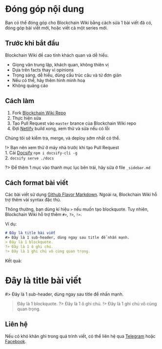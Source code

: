 # Đóng góp nội dung

Bạn có thể đóng góp cho Blockchain Wiki bằng cách sửa 1 bài viết đã có, đóng góp bài viết mới, hoặc viết cả một series mới.

## Trước khi bắt đầu

Blockchain Wiki đề cao tính khách quan và dễ hiểu.

- Giọng văn trung lập, khách quan, không thiên vị
- Dựa trên facts thay vì opinions
- Trong sáng, dễ hiểu, dùng cấu trúc câu và từ đơn giản
- Nếu có thể, hãy thêm hình minh hoạ
- Không quảng cáo

## Cách làm

1. Fork [Blockchain Wiki Repo](https://github.com/TradaTech/wiki)
2. Thực hiện sửa
3. Tạo Pull Request vào `master` brance của Blockchain Wiki repo
4. Đợi [Netlify](https://www.netlify.com) build xong, xem thử và sửa nếu có lỗi

Chúng tôi sẽ kiểm tra, merge, và deploy sớm nhất có thể.

!> Bạn nên xem thử ở máy nhà trước khi tạo Pull Request<br>1. Cài [Docsify](https://docsify.js.org/) `npm i docsify-cli -g`<br>2. `docsify serve ./docs`

?> Để thêm 1 mục vào thanh mục lục bên trái, hãy sửa ở file `_sidebar.md`

## Cách format bài viết

Các bài viết sử dụng [Github Flavor Markdown](https://github.github.com/gfm/). Ngoài ra, Blockchain Wiki hỗ trợ thêm vài syntax đặc thù.

Thông thường, bạn dùng kí hiệu `>` nếu muốn tạo blockquote. Tuy nhiên, Blockchain Wiki hỗ trợ thêm `#>`, `?>`, `!>`.

Ví dụ:

```markdown
# Đây là title bài viết
#> Đây là 1 sub-header, dùng ngay sau title để nhấn mạnh.
> Đây là 1 blockquote.
?> Đây là 1 ô ghi chú.
!> Đây là 1 ghi chú vô cùng quan trọng.
```

Kết quả:

# Đây là title bài viết
#> Đây là 1 sub-header, dùng ngay sau title để nhấn mạnh.
> Đây là 1 blockquote.
?> Đây là 1 ô ghi chú.
!> Đây là 1 ghi chú vô cùng quan trọng.

## Liên hệ

Nếu có khó khăn ghì trong quá trình viết, có thể liên hệ qua [Telegram](https://t.me/tradatech) hoặc [Facebook](https://facebook.com/tradatech).
